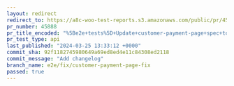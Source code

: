 ```yaml
---
layout: redirect
redirect_to: https://a8c-woo-test-reports.s3.amazonaws.com/public/pr/45888/api/index.html
pr_number: 45888
pr_title_encoded: "%5Be2e+tests%5D+Update+customer-payment-page+spec+to+be+theme+agnostic"
pr_test_type: api
last_published: "2024-03-25 13:33:12 +0000"
commit_sha: 92f1182745980649a69ed8ed4e11c84308ed2118
commit_message: "Add changelog"
branch_name: e2e/fix/customer-payment-page-fix
passed: true
---
```

